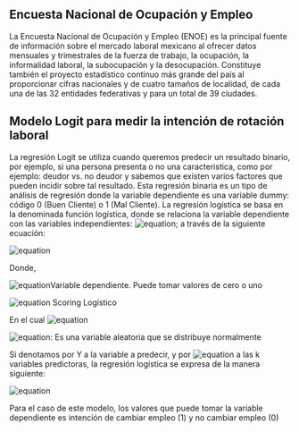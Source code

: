 ## Encuesta Nacional de Ocupación y Empleo
La Encuesta Nacional de Ocupación y Empleo (ENOE) es la principal fuente de información sobre el mercado laboral mexicano al ofrecer datos mensuales y trimestrales de la fuerza de trabajo, la ocupación, la informalidad laboral, la subocupación y la desocupación. Constituye también el proyecto estadístico continuo más grande del país al proporcionar cifras nacionales y de cuatro tamaños de localidad, de cada una de las 32 entidades federativas y para un total de 39 ciudades.
## Modelo Logit para medir la intención de rotación laboral
La regresión Logit se utiliza cuando queremos predecir un resultado binario, por ejemplo, si una persona presenta o no una caracteristica, como por ejemplo: deudor vs. no deudor y sabemos que existen varios factores que pueden incidir sobre tal resultado. Esta regresión binaria es un tipo de análisis de regresión donde la variable
dependiente es una variable dummy: código 0 (Buen Cliente) o 1 (Mal Cliente).
La regresión logística se basa en la denominada función logística, donde se relaciona la variable dependiente con las variables independientes: ![equation](https://latex.codecogs.com/svg.image?\large&space;\_{x_1},&space;_{x_2},&space;_{x_3}&space;...&space;_{x_n}); a través de la siguiente ecuación:

![equation](https://latex.codecogs.com/svg.image?\large&space;_{Yi}&space;=&space;\frac{1}{1&plus;exp(-z)}&plus;_{ui})

Donde, 

![equation](https://latex.codecogs.com/svg.image?_{Yi}:)Variable dependiente. Puede tomar valores de cero o uno

![equation](https://latex.codecogs.com/svg.image?_{Z}:) Scoring Logístico

En el cual ![equation](https://latex.codecogs.com/svg.image?z&space;=&space;_{\beta_0}&plus;_{\beta_1&space;X_1}&plus;&plus;_{\beta_2&space;X_2}&plus;...&plus;_{\beta_k&space;X_k})

![equation](https://latex.codecogs.com/svg.image?_{u_i}): Es una variable aleatoria que se distribuye normalmente 

Si denotamos por Y a la variable a predecir, y por ![equation](https://latex.codecogs.com/svg.image?\large&space;\_{x_1},&space;_{x_2},&space;_{x_3}&space;...&space;_{x_n}) a las k variables predictoras, la regresión logística se expresa de la manera siguiente:

![equation](https://latex.codecogs.com/svg.image?P\left&space;[&space;_{Y_i}=1|&space;X&space;\right&space;]=P\left&space;[&space;_{Y_i}=1|&space;X_i&space;=&space;_{x_i},...,_{X_k}=_{x_i}\right&space;]=\frac{1}{1&plus;exp\left&space;(&space;-\left&space;[&space;_{\beta&space;_0}&plus;\sum_{i=1}^{k}&space;\beta&space;_i_{X_i}&space;\right&space;]&space;\right&space;)})

Para el caso de este modelo, los valores que puede tomar la variable dependiente es intención de cambiar empleo (1) y no cambiar empleo (0) 
